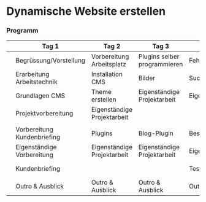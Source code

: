 # Dynamische Website erstellen

### Programm

|   | Tag 1                          | Tag 2                          | Tag 3                         | Tag 4                         | Tag 5                         |   |
|---|--------------------------------|--------------------------------|-------------------------------|-------------------------------|-------------------------------|---|
|   | Begrüssung/Vorstellung         | Vorbereitung Arbeitsplatz      | Plugins selber programmieren  | Fehlerseiten: 404, 500        | Eigenständige Projektarbeit   |   |
|   | Erarbeitung Arbeitstechnik     | Installation CMS               | Bilder                        | Suchmaschinenoptimierung      |                               |   |
|   | Grundlagen CMS                 | Theme erstellen                | Eigenständige Projektarbeit   | Eigenständige Projektarbeit   |                               |   |
|   | Projektvorbereitung            | Eigenständige Projektarbeit    |                               |                               |                               |   |
|   |                                |                                |                               |                               |                               |   |
|   | Vorbereitung Kundenbriefing    | Plugins                        | Blog-Plugin                   | Besucherstatistik & GDPR      | Fertigstellung des Projekts   |   |
|   | Eigenständige Vorbereitung     | Eigenständige Projektarbeit    | Eigenständige Projektarbeit   | Eigenständige Projektarbeit   | Präsentation                  |   |
|   | Kundenbriefing                 |                                |                               | Testing                       | Besprechung und Reflexion     |   |
|   | Outro & Ausblick               | Outro & Ausblick               | Outro & Ausblick              | Outro & Ausblick              |                               |   |
